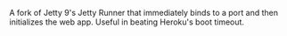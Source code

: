 A fork of Jetty 9's Jetty Runner that immediately binds to a port and then initializes the web app. Useful in beating Heroku's boot timeout.